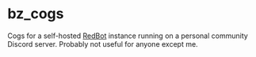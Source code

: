 # bz_cogs
Cogs for a self-hosted [RedBot](https://github.com/Cog-Creators/Red-DiscordBot) instance running on a personal community Discord server.
Probably not useful for anyone except me.